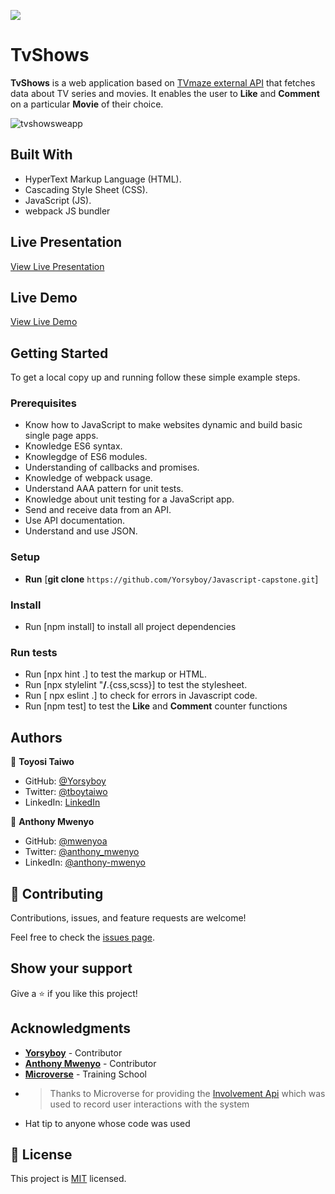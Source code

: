 
![](https://img.shields.io/badge/Microverse-blueviolet)
# TvShows
**TvShows** is a web application based on [TVmaze external API](https://www.tvmaze.com/api) that fetches data about TV series and movies. It enables the user to **Like** and **Comment** on a particular **Movie** of their choice.

![tvshowsweapp](https://user-images.githubusercontent.com/28694196/169646207-6a3d5916-e035-4157-86b5-3f815893eb19.png)

## Built With

- HyperText Markup Language (HTML).
- Cascading Style Sheet (CSS).
- JavaScript (JS).
- webpack JS bundler

## Live Presentation
 [View Live Presentation]()
## Live Demo

[View Live Demo](https://yorsyboy.github.io/Javascript-capstone/)
## Getting Started
To get a local copy up and running follow these simple example steps.

### Prerequisites
- Know how to JavaScript to make websites dynamic and build basic single page apps.
- Knowledge ES6 syntax.
- Knowlegdge  of ES6 modules.
- Understanding of callbacks and promises.
- Knowledge of webpack usage.
- Understand AAA pattern for unit tests.
- Knowledge about unit testing for a JavaScript app.
- Send and receive data from an API.
- Use API documentation.
- Understand and use JSON.

### Setup
- **Run** [**git clone** ```https://github.com/Yorsyboy/Javascript-capstone.git```]

### Install
- Run [npm install] to install all project dependencies

### Run tests
- Run [npx hint .] to test the markup or HTML.
- Run [npx stylelint "**/**.{css,scss}] to test the stylesheet.
- Run [ npx eslint .] to check for errors in Javascript code.
- Run [npm test] to test the **Like** and **Comment** counter functions

## Authors

👤 **Toyosi Taiwo**
- GitHub: [@Yorsyboy](https://github.com/Yorsyboy)
- Twitter: [@tboytaiwo](https://twitter.com/Tboytaiwo)
- LinkedIn: [LinkedIn](https://linkedin.com/in/taiwo-toyosi)

👤 **Anthony Mwenyo**
- GitHub: [@mwenyoa](https://github.com/mwenyoa)
- Twitter: [@anthony_mwenyo](https://twitter.com/anthony_mwenyo)
- LinkedIn: [@anthony-mwenyo](https://www.linkedin.com/in/anthony-mwenyo-710318131/)


## 🤝 Contributing

Contributions, issues, and feature requests are welcome!

Feel free to check the [issues page](../../issues/).

## Show your support

Give a ⭐️ if you like this project!

## Acknowledgments
  - [**Yorsyboy**](https://github.com/Yorsyboy) - Contributor
  - [**Anthony Mwenyo**](https://github.com/mwenyoa) - Contributor
  - [**Microverse**](https://www.microverse.org/) - Training School
  - > Thanks to Microverse  for providing the <a href="https://www.notion.so/Involvement-API-869e60b5ad104603aa6db59e08150270">Involvement Api</a> which was used to record user interactions with the system
  - Hat tip to anyone whose code was used

## 📝 License

This project is [MIT](./MIT.md) licensed.
